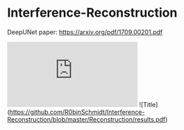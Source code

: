 # Interference-Reconstruction

DeepUNet paper:
https://arxiv.org/pdf/1709.00201.pdf


![alt text](https://github.com/R0binSchmidt/Interference-Reconstruction/blob/master/Reconstruction/results.pdf)
![Title] (https://github.com/R0binSchmidt/Interference-Reconstruction/blob/master/Reconstruction/results.pdf)
